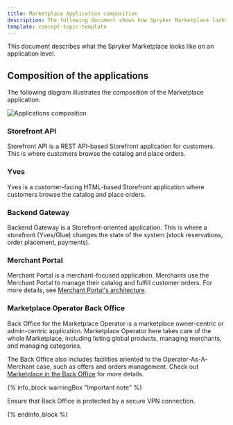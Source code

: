 ```yaml
---
title: Marketplace Application composition
description: The following document shows how Spryker Marketplace looks in general.
template: concept-topic-template
---
```


This document describes what the Spryker Marketplace looks like on an application level.

## Composition of the applications

The following diagram illustrates the composition of the Marketplace application:

![Applications composition](https://confluence-connect.gliffy.net/embed/image/3a83f861-b25e-4ef5-aee7-e7da0b182cfa.png?utm_medium=live&utm_source=custom)

### Storefront API
Storefront API is a REST API-based Storefront application for customers. This is where customers browse the catalog and place orders.

### Yves
Yves is a customer-facing HTML-based Storefront application where customers browse the catalog and place orders.

### Backend Gateway
Backend Gateway is a Storefront-oriented application. This is where a storefront (Yves/Glue) changes the state of the system (stock reservations, order placement, payments).

### Merchant Portal
Merchant Portal is a merchant-focused application. Merchants use the Merchant Portal to manage their catalog and fulfill customer orders. For more details, see [Merchant Portal's architecture](/docs/marketplace/dev/architecture-overview/marketplace-merchant-portal-architecture-overview.html).

### Marketplace Operator Back Office
Back Office for the Marketplace Operator is a marketplace owner-centric or admin-centric application. Marketplace Operator here takes care of the whole Marketplace, including listing global products, managing merchants, and managing categories.

The Back Office also includes facilities oriented to the Operator-As-A-Merchant case, such as offers and orders management. Check out [Marketplace in the Back Office](/docs/marketplace/dev/architecture-overview/marketplace-in-back-office.html) for more details.

{% info_block warningBox "Important note" %}

Ensure that Back Office is protected by a secure VPN connection.

{% endinfo_block %}
